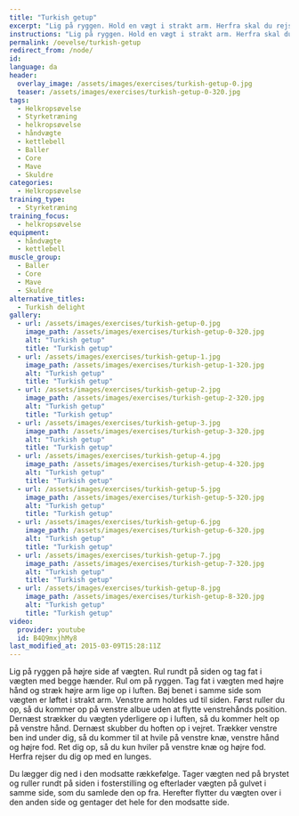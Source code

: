 ```yaml
---
title: "Turkish getup"
excerpt: "Lig på ryggen. Hold en vægt i strakt arm. Herfra skal du rejse dig op, mens du holder vægten over hovedet i strakt arm hele tiden. Læg dig ned igen."
instructions: "Lig på ryggen. Hold en vægt i strakt arm. Herfra skal du rejse dig op, mens du holder vægten over hovedet i strakt arm hele tiden. Læg dig ned igen."
permalink: /oevelse/turkish-getup
redirect_from: /node/
id: 
language: da
header:
  overlay_image: /assets/images/exercises/turkish-getup-0.jpg
  teaser: /assets/images/exercises/turkish-getup-0-320.jpg
tags:
  - Helkropsøvelse
  - Styrketræning
  - helkropsøvelse
  - håndvægte
  - kettlebell
  - Baller
  - Core
  - Mave
  - Skuldre
categories:
  - Helkropsøvelse
training_type: 
  - Styrketræning
training_focus: 
  - helkropsøvelse
equipment:
  - håndvægte
  - kettlebell
muscle_group:
  - Baller
  - Core
  - Mave
  - Skuldre
alternative_titles:
  - Turkish delight
gallery:
  - url: /assets/images/exercises/turkish-getup-0.jpg
    image_path: /assets/images/exercises/turkish-getup-0-320.jpg
    alt: "Turkish getup"
    title: "Turkish getup"
  - url: /assets/images/exercises/turkish-getup-1.jpg
    image_path: /assets/images/exercises/turkish-getup-1-320.jpg
    alt: "Turkish getup"
    title: "Turkish getup"
  - url: /assets/images/exercises/turkish-getup-2.jpg
    image_path: /assets/images/exercises/turkish-getup-2-320.jpg
    alt: "Turkish getup"
    title: "Turkish getup"
  - url: /assets/images/exercises/turkish-getup-3.jpg
    image_path: /assets/images/exercises/turkish-getup-3-320.jpg
    alt: "Turkish getup"
    title: "Turkish getup"
  - url: /assets/images/exercises/turkish-getup-4.jpg
    image_path: /assets/images/exercises/turkish-getup-4-320.jpg
    alt: "Turkish getup"
    title: "Turkish getup"
  - url: /assets/images/exercises/turkish-getup-5.jpg
    image_path: /assets/images/exercises/turkish-getup-5-320.jpg
    alt: "Turkish getup"
    title: "Turkish getup"
  - url: /assets/images/exercises/turkish-getup-6.jpg
    image_path: /assets/images/exercises/turkish-getup-6-320.jpg
    alt: "Turkish getup"
    title: "Turkish getup"
  - url: /assets/images/exercises/turkish-getup-7.jpg
    image_path: /assets/images/exercises/turkish-getup-7-320.jpg
    alt: "Turkish getup"
    title: "Turkish getup"
  - url: /assets/images/exercises/turkish-getup-8.jpg
    image_path: /assets/images/exercises/turkish-getup-8-320.jpg
    alt: "Turkish getup"
    title: "Turkish getup"
video:
  provider: youtube
  id: B4Q9mxjhMy8
last_modified_at: 2015-03-09T15:28:11Z
---
```


Lig på ryggen på højre side af vægten. Rul rundt på siden og tag fat i vægten med begge hænder. Rul om på ryggen. Tag fat i vægten med højre hånd og stræk højre arm lige op i luften. Bøj benet i samme side som vægten er løftet i strakt arm. Venstre arm holdes ud til siden. Først ruller du op, så du kommer op på venstre albue uden at flytte venstrehånds position. Dernæst strækker du vægten yderligere op i luften, så du kommer helt op på venstre hånd. Dernæst skubber du hoften op i vejret. Trækker venstre ben ind under dig, så du kommer til at hvile på venstre knæ, venstre hånd og højre fod. Ret dig op, så du kun hviler på venstre knæ og højre fod. Herfra rejser du dig op med en lunges.

Du lægger dig ned i den modsatte rækkefølge. Tager vægten ned på brystet og ruller rundt på siden i fosterstilling og efterlader vægten på gulvet i samme side, som du samlede den op fra. Herefter flytter du vægten over i den anden side og gentager det hele for den modsatte side.
